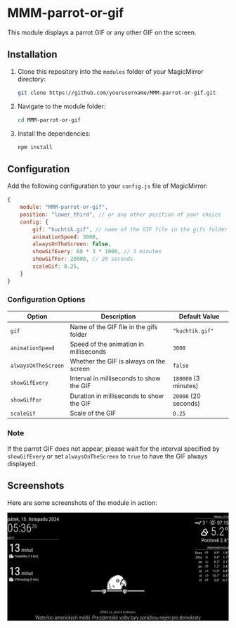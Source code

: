 # MMM-parrot-or-gif

This module displays a parrot GIF or any other GIF on the screen.

## Installation

1. Clone this repository into the `modules` folder of your MagicMirror directory:
    ```sh
    git clone https://github.com/yourusername/MMM-parrot-or-gif.git
    ```

2. Navigate to the module folder:
    ```sh
    cd MMM-parrot-or-gif
    ```

3. Install the dependencies:
    ```sh
    npm install
    ```

## Configuration

Add the following configuration to your `config.js` file of MagicMirror:

```js
{
    module: "MMM-parrot-or-gif",
    position: "lower_third", // or any other position of your choice
    config: {
        gif: "kuchtik.gif", // name of the GIF file in the gifs folder
        animationSpeed: 3000,
        alwaysOnTheScreen: false,
        showGifEvery: 60 * 3 * 1000, // 3 minutes
        showGifFor: 20000, // 20 seconds
        scaleGif: 0.25,
    }
}
```

### Configuration Options

| Option            | Description                                      | Default Value       |
|-------------------|--------------------------------------------------|---------------------|
| `gif`             | Name of the GIF file in the gifs folder          | `"kuchtik.gif"`     |
| `animationSpeed`  | Speed of the animation in milliseconds           | `3000`              |
| `alwaysOnTheScreen` | Whether the GIF is always on the screen         | `false`             |
| `showGifEvery`    | Interval in milliseconds to show the GIF         | `180000` (3 minutes)|
| `showGifFor`      | Duration in milliseconds to show the GIF         | `20000` (20 seconds)|
| `scaleGif`        | Scale of the GIF                                 | `0.25`               |

### Note

If the parrot GIF does not appear, please wait for the interval specified by `showGifEvery` or set `alwaysOnTheScreen` to `true` to have the GIF always displayed.

## Screenshots

Here are some screenshots of the module in action:

![Screenshot 1](screenshots/screenshot.png)